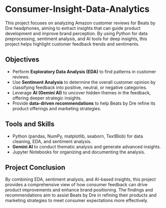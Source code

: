 # Consumer-Insight-Data-Analytics
This project focuses on analyzing Amazon customer reviews for Beats by Dre headphones, aiming to extract insights that can guide product development and improve brand perception. By using Python for data preprocessing, sentiment analysis, and AI tools for deep insights, this project helps highlight customer feedback trends and sentiments.

## Objectives
- Perform **Exploratory Data Analysis (EDA)** to find patterns in customer reviews.
- Use **Sentiment Analysis** to determine the overall customer opinion by classifying feedback into positive, neutral, or negative categories.
- Leverage **AI (Gemini AI)** to uncover hidden themes in the feedback, offering deeper strategic insights.
- Provide **data-driven recommendations** to help Beats by Dre refine its product offerings and marketing strategies.

## Tools and Skills
- Python (pandas, NumPy, matplotlib, seaborn, TextBlob) for data cleaning, EDA, and sentiment analysis.
- **Gemini AI** to conduct thematic analysis and generate advanced insights.
- Jupyter Notebooks for organizing and documenting the analysis.

## Project Conclusion
By combining EDA, sentiment analysis, and AI-based insights, this project provides a comprehensive view of how consumer feedback can drive product improvements and enhance brand positioning. The findings and recommendations aim to assist Beats by Dre in refining their products and marketing strategies to meet consumer expectations more effectively.
